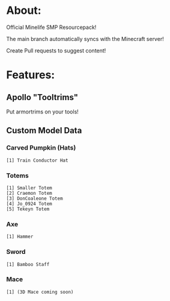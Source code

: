 # About:
Official Minelife SMP Resourcepack!

The main branch automatically syncs with the Minecraft server!

Create Pull requests to suggest content!

# Features:
## Apollo "Tooltrims"
Put armortrims on your tools!
## Custom Model Data
### Carved Pumpkin (Hats)
    [1] Train Conductor Hat
### Totems
    [1] Smaller Totem
    [2] Craemon Totem
    [3] DonCoaleone Totem
    [4] Jo_0924 Totem
    [5] Tekeyn Totem
### Axe
    [1] Hammer
### Sword
    [1] Bamboo Staff
### Mace
    [1] (3D Mace coming soon)
